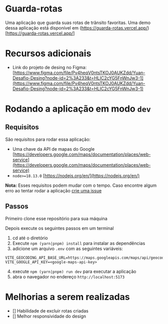 # Guarda-rotas

Uma aplicação que guarda suas rotas de trânsito favoritas. 
Uma demo dessa aplicação está disponível em (https://guarda-rotas.vercel.app/)[https://guarda-rotas.vercel.app/]

# Recursos adicionais

- Link do projeto de desing no Figma: [https://www.figma.com/file/Pv4heqV0ntsTKOJ0AUKZdd/Yuan-Desafio-Desing?node-id=2%3A233&t=HLIC2cYG5FnWnJw3-1](https://www.figma.com/file/Pv4heqV0ntsTKOJ0AUKZdd/Yuan-Desafio-Desing?node-id=2%3A233&t=HLIC2cYG5FnWnJw3-1)

# Rodando a aplicação em modo `dev`

## Requisitos

São requisitos para rodar essa aplicação:

- Uma chave da API de mapas do Google
  [https://developers.google.com/maps/documentation/places/web-service](https://developers.google.com/maps/documentation/places/web-service)
- `node>=18.13.0` [https://nodejs.org/en/](https://nodejs.org/en/) 

**Nota:** Esses requisitos podem mudar com o tempo. Caso encontre algum erro ao
tentar rodar a aplicação [crie uma issue](https://github.com/JP-Go/yuan-solucoes-desafio/issues/new) 


## Passos
Primeiro clone esse repositório para sua máquina

Depois execute os seguintes passos em um terminal

1. cd até o diretório
1. Execute `npm (yarn|pnpm) install` para instalar as dependências
1. adicione um arquivo `.env` com as seguintes variáveis:
  ```
  VITE_GEOCODING_API_BASE_URL=https://maps.googleapis.com/maps/api/geocode/json
  VITE_GOOGLE_API_KEY=<google-maps-api-key>
  ```
4. execute `npm (yarn|pnpm) run dev` para executar a aplicação
4. abra o navegador no endereço `http://localhost:5173`

# Melhorias a serem realizadas

- [] Habilidade de excluir rotas criadas
- [] Melhor responsividade do design
